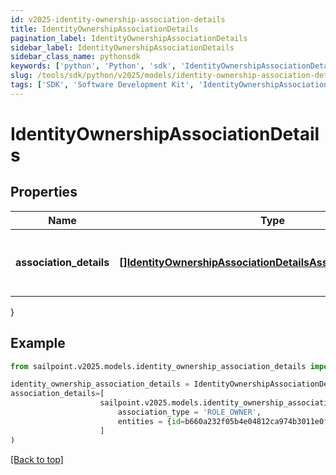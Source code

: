 ```yaml
---
id: v2025-identity-ownership-association-details
title: IdentityOwnershipAssociationDetails
pagination_label: IdentityOwnershipAssociationDetails
sidebar_label: IdentityOwnershipAssociationDetails
sidebar_class_name: pythonsdk
keywords: ['python', 'Python', 'sdk', 'IdentityOwnershipAssociationDetails', 'V2025IdentityOwnershipAssociationDetails'] 
slug: /tools/sdk/python/v2025/models/identity-ownership-association-details
tags: ['SDK', 'Software Development Kit', 'IdentityOwnershipAssociationDetails', 'V2025IdentityOwnershipAssociationDetails']
---
```


# IdentityOwnershipAssociationDetails


## Properties

Name | Type | Description | Notes
------------ | ------------- | ------------- | -------------
**association_details** | [**[]IdentityOwnershipAssociationDetailsAssociationDetailsInner**](identity-ownership-association-details-association-details-inner) | list of all the resource associations for the identity | [optional] 
}

## Example

```python
from sailpoint.v2025.models.identity_ownership_association_details import IdentityOwnershipAssociationDetails

identity_ownership_association_details = IdentityOwnershipAssociationDetails(
association_details=[
                    sailpoint.v2025.models.identity_ownership_association_details_association_details_inner.IdentityOwnershipAssociationDetails_associationDetails_inner(
                        association_type = 'ROLE_OWNER', 
                        entities = {id=b660a232f05b4e04812ca974b3011e0f, name=Gaston.800ddf9640a, type=ROLE}, )
                    ]
)

```
[[Back to top]](#) 

